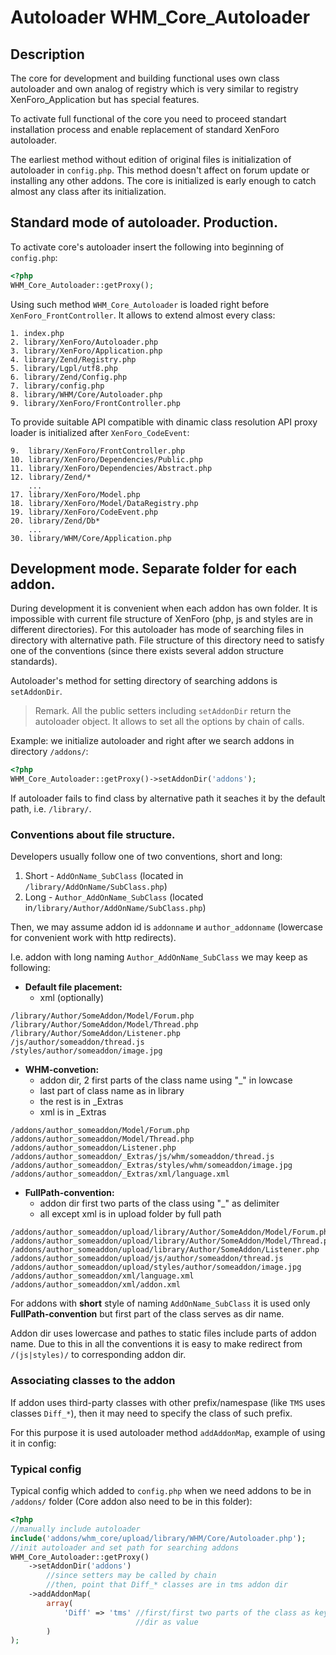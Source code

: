 Autoloader WHM_Core_Autoloader
==============================
Description
-----------
The core for development and building functional uses own class autoloader and own analog of registry which is very similar to registry XenForo_Application but has special features.

To activate full functional of the core you need to proceed standart installation process and enable replacement of standard XenForo autoloader.

The earliest method without edition of original files is initialization of autoloader in `config.php`. This method doesn't affect on forum update or installing any other addons. The core is initialized is early enough to catch almost any class after its initialization.

Standard mode of autoloader. Production.
----------------------------------------
To activate core's autoloader insert the following into beginning of `config.php`:

~~~php
<?php
WHM_Core_Autoloader::getProxy();
~~~

Using such method `WHM_Core_Autoloader` is loaded right before `XenForo_FrontController`. It allows to extend almost every class:

~~~
1. index.php
2. library/XenForo/Autoloader.php
3. library/XenForo/Application.php
4. library/Zend/Registry.php
5. library/Lgpl/utf8.php
6. library/Zend/Config.php
7. library/config.php
8. library/WHM/Core/Autoloader.php
9. library/XenForo/FrontController.php
~~~

To provide suitable API compatible with dinamic class resolution API proxy loader is initialized after `XenForo_CodeEvent`:

~~~
9.  library/XenForo/FrontController.php
10. library/XenForo/Dependencies/Public.php
11. library/XenForo/Dependencies/Abstract.php
12. library/Zend/*
    ...
17. library/XenForo/Model.php
18. library/XenForo/Model/DataRegistry.php
19. library/XenForo/CodeEvent.php
20. library/Zend/Db*
    ...
30. library/WHM/Core/Application.php
~~~

Development mode. Separate folder for each addon.
-------------------------------------------------
During development it is convenient when each addon has own folder. It is impossible with current file structure of XenForo (php, js and styles are in different directories).
For this autoloader has mode of searching files in directory with alternative path. File structure of this directory need to satisfy one of the conventions (since there exists several addon structure standards).

Autoloader's method for setting directory of searching addons is `setAddonDir`.

> Remark. All the public setters including `setAddonDir` return the autoloader object. It allows to set all the options by chain of calls.

Example: we initialize autoloader and right after we search addons in directory `/addons/`:

~~~php
<?php
WHM_Core_Autoloader::getProxy()->setAddonDir('addons');
~~~
If autoloader fails to find class by alternative path it seaches it by the default path, i.e. `/library/`.

### Conventions about file structure.
Developers usually follow one of two conventions, short and long:

1. Short  - `AddOnName_SubClass` (located in `/library/AddOnName/SubClass.php`)
2. Long  - `Author_AddOnName_SubClass` (located in`/library/Author/AddOnName/SubClass.php`)

Then, we may assume addon id is `addonname` и `author_addonname` (lowercase for convenient work with http redirects).

I.e. addon with long naming `Author_AddOnName_SubClass` we may keep as following:

+ **Default file placement:**
	+ xml (optionally)

~~~
/library/Author/SomeAddon/Model/Forum.php
/library/Author/SomeAddon/Model/Thread.php
/library/Author/SomeAddon/Listener.php
/js/author/someaddon/thread.js
/styles/author/someaddon/image.jpg
~~~

+  **WHM-convetion:**
    + addon dir, 2 first parts of the class name using "_" in lowcase
    + last part of class name as in library
    + the rest is in _Extras
    + xml is in _Extras

~~~
/addons/author_someaddon/Model/Forum.php
/addons/author_someaddon/Model/Thread.php
/addons/author_someaddon/Listener.php
/addons/author_someaddon/_Extras/js/whm/someaddon/thread.js
/addons/author_someaddon/_Extras/styles/whm/someaddon/image.jpg
/addons/author_someaddon/_Extras/xml/language.xml
~~~

+  **FullPath-convention:**
	+ addon dir first two parts of the class using "_" as delimiter
	+ all except xml is in upload folder by full path

~~~
/addons/author_someaddon/upload/library/Author/SomeAddon/Model/Forum.php
/addons/author_someaddon/upload/library/Author/SomeAddon/Model/Thread.php
/addons/author_someaddon/upload/library/Author/SomeAddon/Listener.php
/addons/author_someaddon/upload/js/author/someaddon/thread.js
/addons/author_someaddon/upload/styles/author/someaddon/image.jpg
/addons/author_someaddon/xml/language.xml
/addons/author_someaddon/xml/addon.xml
~~~

For addons with **short** style of naming `AddOnName_SubClass` it is used only **FullPath-convention** but first part of the class serves as dir name.

Addon dir uses lowercase and pathes to static files include parts of addon name. Due to this in all the conventions it is easy to make redirect from `/(js|styles)/` to corresponding addon dir.

### Associating classes to the addon
If addon uses third-party classes with other prefix/namespase (like `TMS` uses classes `Diff_*`), then it may need to specify the class of such prefix.

For this purpose it is used autoloader method `addAddonMap`, example of using it in config:

### Typical config
Typical config which added to `config.php` when we need addons to be in `/addons/` folder (Core addon also need to be in this folder):

~~~php
<?php
//manually include autoloader
include('addons/whm_core/upload/library/WHM/Core/Autoloader.php');
//init autoloader and set path for searching addons
WHM_Core_Autoloader::getProxy()
	->setAddonDir('addons')
		//since setters may be called by chain
		//then, point that Diff_* classes are in tms addon dir
	->addAddonMap(
		array(
	        'Diff' => 'tms' //first/first two parts of the class as key
	                        //dir as value
		)
);
~~~
